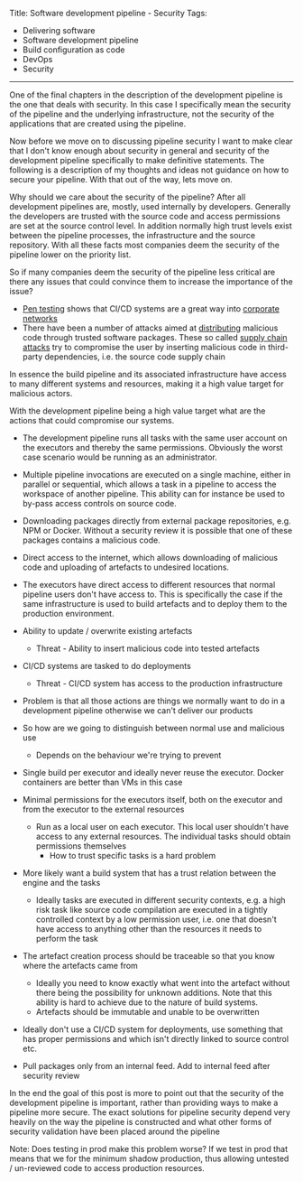 Title: Software development pipeline - Security
Tags:
  - Delivering software
  - Software development pipeline
  - Build configuration as code
  - DevOps
  - Security
---

One of the final chapters in the description of the development pipeline is the one that deals with
security. In this case I specifically mean the security of the pipeline and the underlying infrastructure,
not the security of the applications that are created using the pipeline.

Now before we move on to discussing pipeline security I want to make clear that I don't know enough
about security in general and security of the development pipeline specifically to make definitive
statements. The following is a description of my thoughts and ideas not guidance on how to secure
your pipeline. With that out of the way, lets move on.

Why should we care about the security of the pipeline? After all development pipelines are, mostly,
used internally by developers. Generally the developers are trusted
with the source code and access permissions are set at the source control level.
In addition normally high trust levels exist between the pipeline processes, the infrastructure and
the source repository. With all these facts most companies deem the security of the pipeline lower
on the priority list.

So if many companies deem the security of the pipeline less critical are there any issues
that could convince them to increase the importance of the issue?

- [Pen testing](https://www.researchgate.net/publication/332834111_Vulnerabilities_in_Continuous_Delivery_Pipelines_A_Case_Study)
  shows that CI/CD systems are a great way into
  [corporate networks](https://www.blackhat.com/docs/eu-15/materials/eu-15-Mittal-Continuous-Intrusion-Why-CI-Tools-Are-An-Attackers-Best-Friend.pdf)
- There have been a number of attacks aimed at
  [distributing](https://medium.com/@hkparker/analysis-of-a-supply-chain-attack-2bd8fa8286ac)
  malicious code through trusted software packages. These so called
  [supply chain attacks](https://en.wikipedia.org/wiki/Supply_chain_attack) try to
  compromise the user by inserting malicious code in third-party dependencies, i.e. the source
  code supply chain

In essence the build pipeline and its associated infrastructure have access to many different
systems and resources, making it a high value target for malicious actors.

With the development pipeline being a high value target what are the actions that could compromise
our systems.

- The development pipeline runs all tasks with the same user account on the executors and thereby
  the same permissions. Obviously the worst case scenario would be running as an administrator.
- Multiple pipeline invocations are executed on a single machine, either in parallel or sequential,
  which allows a task in a pipeline to access the workspace of another pipeline. This ability can
  for instance be used to by-pass access controls on source code.
- Downloading packages directly from external package repositories, e.g. NPM or Docker. Without a
  security review it is possible that one of these packages contains a malicious code.
- Direct access to the internet, which allows downloading of malicious code and uploading of artefacts
  to undesired locations.
- The executors have direct access to different resources that normal pipeline users don't have
  access to. This is specifically the case if the same infrastructure is used to build artefacts and
  to deploy them to the production environment.




- Ability to update / overwrite existing artefacts
  - Threat - Ability to insert malicious code into tested artefacts


- CI/CD systems are tasked to do deployments
  - Threat - CI/CD system has access to the production infrastructure





- Problem is that all those actions are things we normally want to do in a development pipeline
  otherwise we can't deliver our products
- So how are we going to distinguish between normal use and malicious use
  - Depends on the behaviour we're trying to prevent



- Single build per executor and ideally never reuse the executor. Docker containers are better
  than VMs in this case

- Minimal permissions for the executors itself, both on the executor and from the executor to
  the external resources
  - Run as a local user on each executor. This local user shouldn't have access to any external
    resources. The individual tasks should obtain permissions themselves
    - How to trust specific tasks is a hard problem

- More likely want a build system that has a trust relation between the engine and the tasks
  - Ideally tasks are executed in different security contexts, e.g. a high risk task like source
    code compilation are executed in a tightly controlled context by a low permission user, i.e.
    one that doesn't have access to anything other than the resources it needs to perform the task

- The artefact creation process should be traceable so that you know where the artefacts came from
  - Ideally you need to know exactly what went into the artefact without there being the possibility
    for unknown additions. Note that this ability is hard to achieve due to the nature of
    build systems.
  - Artefacts should be immutable and unable to be overwritten

- Ideally don't use a CI/CD system for deployments, use something that has proper permissions
  and which isn't directly linked to source control etc.

- Pull packages only from an internal feed. Add to internal feed after security review


In the end the goal of this post is more to point out that the security of the development
pipeline is important, rather than providing ways to make a pipeline more secure. The exact
solutions for pipeline security depend very heavily on the way the pipeline is constructed
and what other forms of security validation have been placed around the pipeline


Note:
Does testing in prod make this problem worse? If we test in prod that means that we for the minimum
shadow production, thus allowing untested / un-reviewed code to access production resources.